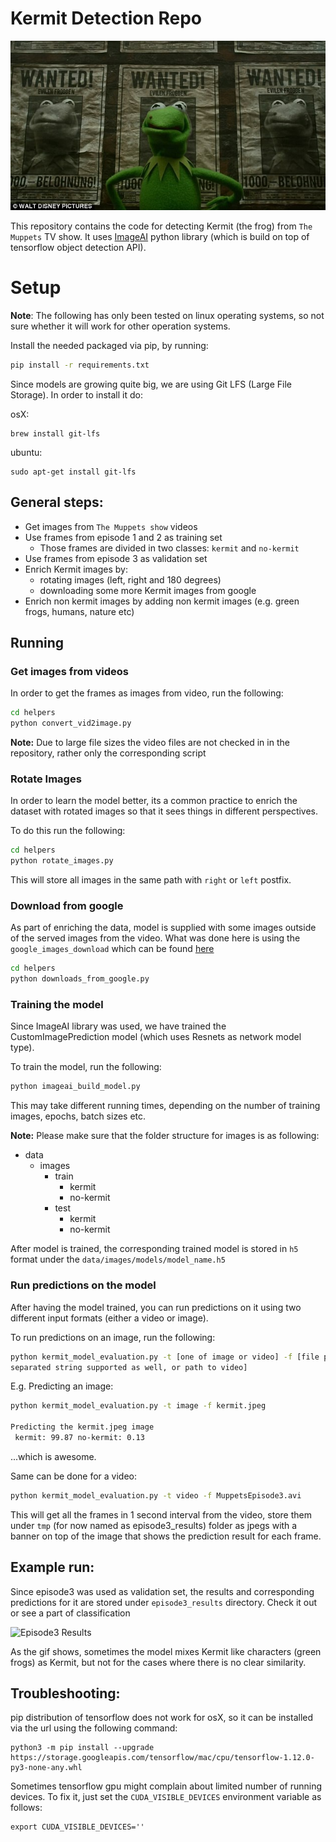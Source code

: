 # Kermit Detection Repo
![Kermit wanted](https://github.com/ilirosmanaj/detect_kermit/blob/master/readme_images/kermit_wanted.jpg)

This repository contains the code for detecting Kermit (the frog) from
`The Muppets` TV show. It uses [ImageAI](https://github.com/OlafenwaMoses/ImageAI) python library
(which is build on top of tensorflow object detection API).


# Setup

**Note**: The following has only been tested on linux operating systems,
so not sure whether it will work for other operation systems.

Install the needed packaged via pip, by running:

```bash
pip install -r requirements.txt
```

Since models are growing quite big, we are using Git LFS (Large File Storage). In order to install
it do:

osX:
```
brew install git-lfs
```

ubuntu:
```
sudo apt-get install git-lfs
```


## General steps:

* Get images from `The Muppets show` videos
* Use frames from episode 1 and 2 as training set
    * Those frames are divided in two classes: `kermit` and `no-kermit`
* Use frames from episode 3 as validation set
* Enrich Kermit images by:
    * rotating images (left, right and 180 degrees)
    * downloading some more Kermit images from google
* Enrich non kermit images by adding non kermit images (e.g. green frogs, humans, nature etc)

## Running

### Get images from videos

In order to get the frames as images from video, run the following:

```bash
cd helpers
python convert_vid2image.py
```

**Note:** Due to large file sizes the video files are not checked in in the repository, rather 
only the corresponding script

### Rotate Images

In order to learn the model better, its a common practice to enrich the dataset with 
rotated images so that it sees things in different perspectives.

To do this run the following:

```bash
cd helpers
python rotate_images.py
```

This will store all images in the same path with `right` or `left` postfix.

### Download from google

As part of enriching the data, model is supplied with some images outside of 
the served images from the video. What was done here is using the `google_images_download` which
can be found [here](https://github.com/hardikvasa/google-images-download)  


```bash
cd helpers
python downloads_from_google.py
```

### Training the model

Since ImageAI library was used, we have trained the CustomImagePrediction model (which uses Resnets as 
network model type).

To train the model, run the following:

```bash
python imageai_build_model.py
```

This may take different running times, depending on the number of training images, epochs, batch sizes etc.


**Note:** Please make sure that the folder structure for images is as following:

* data
    * images
        * train
            * kermit
            * no-kermit
        * test
            * kermit
            * no-kermit
            
 After model is trained, the corresponding trained model is stored in `h5` format under 
 the `data/images/models/model_name.h5`

### Run predictions on the model

After having the model trained, you can run predictions on it using two different input formats
(either a video or image).

To run predictions on an image, run the following:

```bash
python kermit_model_evaluation.py -t [one of image or video] -f [file path to image - comma 
separated string supported as well, or path to video]
```

E.g. Predicting an image:

```bash
python kermit_model_evaluation.py -t image -f kermit.jpeg

Predicting the kermit.jpeg image
 kermit: 99.87 no-kermit: 0.13

```
...which is awesome.

Same can be done for a video:

```bash
python kermit_model_evaluation.py -t video -f MuppetsEpisode3.avi
```

This will get all the frames in 1 second interval from the video, store them under `tmp` (for now 
named as episode3_results) folder as jpegs with a banner on top of the image that shows the prediction result 
for each frame. 

## Example run:

Since episode3 was used as validation set, the results and corresponding predictions for it 
are stored under `episode3_results` directory. Check it out or see a part of classification

![Episode3 Results](https://github.com/ilirosmanaj/detect_kermit/blob/master/readme_images/episode3.gif)


As the gif shows, sometimes the model mixes Kermit like characters (green frogs) as Kermit, but not for 
the cases where there is no clear similarity.

## Troubleshooting:

pip distribution of tensorflow does not work for osX, so it can be installed via the url
using the following command:

```
python3 -m pip install --upgrade https://storage.googleapis.com/tensorflow/mac/cpu/tensorflow-1.12.0-py3-none-any.whl
```

Sometimes tensorflow gpu might complain about limited number of running devices. 
To fix it, just set the `CUDA_VISIBLE_DEVICES` environment variable as follows:

```
export CUDA_VISIBLE_DEVICES=''
```